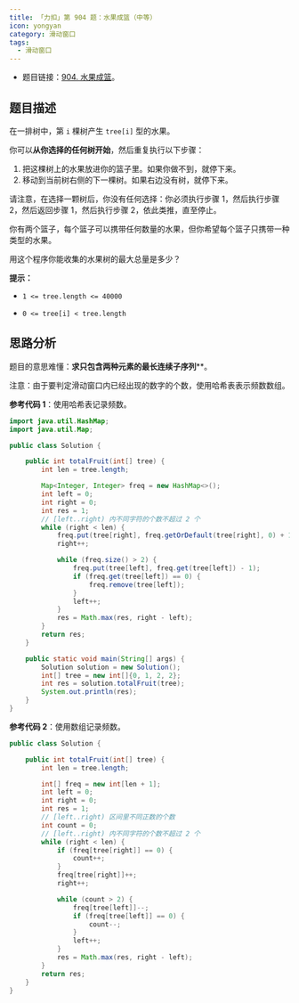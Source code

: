 ```yaml
---
title: 「力扣」第 904 题：水果成篮（中等）
icon: yongyan
category: 滑动窗口
tags:
  - 滑动窗口
---
```


+ 题目链接：[904. 水果成篮](https://leetcode-cn.com/problems/fruit-into-baskets/)。

## 题目描述

在一排树中，第 `i` 棵树产生 `tree[i]` 型的水果。

你可以**从你选择的任何树开始**，然后重复执行以下步骤：

1. 把这棵树上的水果放进你的篮子里。如果你做不到，就停下来。
2. 移动到当前树右侧的下一棵树。如果右边没有树，就停下来。

请注意，在选择一颗树后，你没有任何选择：你必须执行步骤 1，然后执行步骤 2，然后返回步骤 1，然后执行步骤 2，依此类推，直至停止。

你有两个篮子，每个篮子可以携带任何数量的水果，但你希望每个篮子只携带一种类型的水果。

用这个程序你能收集的水果树的最大总量是多少？

**提示：**

- `1 <= tree.length <= 40000`

- `0 <= tree[i] < tree.length`

## 思路分析

题目的意思难懂：**求只包含两种元素的最长连续子序列****。

注意：由于要判定滑动窗口内已经出现的数字的个数，使用哈希表表示频数数组。

**参考代码 1**：使用哈希表记录频数。

```java
import java.util.HashMap;
import java.util.Map;

public class Solution {

    public int totalFruit(int[] tree) {
        int len = tree.length;

        Map<Integer, Integer> freq = new HashMap<>();
        int left = 0;
        int right = 0;
        int res = 1;
        // [left..right) 内不同字符的个数不超过 2 个
        while (right < len) {
            freq.put(tree[right], freq.getOrDefault(tree[right], 0) + 1);
            right++;

            while (freq.size() > 2) {
                freq.put(tree[left], freq.get(tree[left]) - 1);
                if (freq.get(tree[left]) == 0) {
                    freq.remove(tree[left]);
                }
                left++;
            }
            res = Math.max(res, right - left);
        }
        return res;
    }

    public static void main(String[] args) {
        Solution solution = new Solution();
        int[] tree = new int[]{0, 1, 2, 2};
        int res = solution.totalFruit(tree);
        System.out.println(res);
    }
}
```

**参考代码 2**：使用数组记录频数。

```java
public class Solution {

    public int totalFruit(int[] tree) {
        int len = tree.length;

        int[] freq = new int[len + 1];
        int left = 0;
        int right = 0;
        int res = 1;
        // [left..right) 区间里不同正数的个数
        int count = 0;
        // [left..right) 内不同字符的个数不超过 2 个
        while (right < len) {
            if (freq[tree[right]] == 0) {
                count++;
            }
            freq[tree[right]]++;
            right++;

            while (count > 2) {
                freq[tree[left]]--;
                if (freq[tree[left]] == 0) {
                    count--;
                }
                left++;
            }
            res = Math.max(res, right - left);
        }
        return res;
    }
}
```

